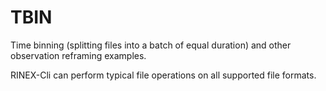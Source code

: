 TBIN
====

Time binning (splitting files into a batch of equal duration) and other observation reframing examples.

RINEX-Cli can perform typical file operations on all supported file formats.
